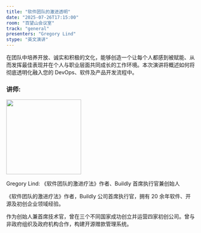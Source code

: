 ```yaml
---
title: "软件团队的激进透明"
date: "2025-07-26T17:15:00"
room: "百望山会议室"
track: "general"
presenters: "Gregory Lind"
stype: "英文演讲"
---
```


在团队中培养开放、诚实和积极的文化，能够创造一个让每个人都感到被赋能、从而发挥最佳表现并在个人与职业层面共同成长的工作环境。本次演讲将概述如何将彻底透明化融入您的 DevOps、软件及产品开发流程中。

### 讲师:

<img src="https://sessionize.com/image/a2ff-400o400o1-s5BFvtTz2tqV3PWZFaWQJo.png" width="200" /><br/>

Gregory Lind: 《软件团队的激进疗法》作者、Buildly 首席执行官兼创始人

《软件团队的激进疗法》作者，Buildly 公司首席执行官，拥有 20 余年软件、开源及初创企业领域经验。

作为创始人兼首席技术官，曾在三个不同国家成功创立并运营四家初创公司。曾与非政府组织及政府机构合作，构建开源赠款管理系统。